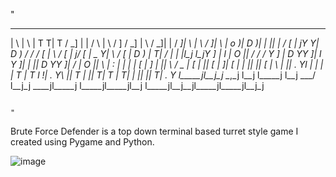 "
 ____   ____   __ __  ______    ___      _____   ___   ____      __    ___      ___      ___  _____   ___  ____   ___      ___  ____  
|    \ |    \ |  T  T|      T  /  _]    |     | /   \ |    \    /  ]  /  _]    |   \    /  _]|     | /  _]|    \ |   \    /  _]|    \ 
|  o  )|  D  )|  |  ||      | /  [_     |   __jY     Y|  D  )  /  /  /  [_     |    \  /  [_ |   __j/  [_ |  _  Y|    \  /  [_ |  D  )
|     T|    / |  |  |l_j  l_jY    _]    |  l_  |  O  ||    /  /  /  Y    _]    |  D  YY    _]|  l_ Y    _]|  |  ||  D  YY    _]|    / 
|  O  ||    \ |  :  |  |  |  |   [_     |   _] |     ||    \ /   \_ |   [_     |     ||   [_ |   _]|   [_ |  |  ||     ||   [_ |    \ 
|     ||  .  Yl     |  |  |  |     T    |  T   l     !|  .  Y\     ||     T    |     ||     T|  T  |     T|  |  ||     ||     T|  .  Y
l_____jl__j\_j \__,_j  l__j  l_____j    l__j    \___/ l__j\_j \____jl_____j    l_____jl_____jl__j  l_____jl__j__jl_____jl_____jl__j\_j

                                                                                                                                      "


Brute Force Defender is a top down terminal based turret style game I created using Pygame and Python.


![image](https://github.com/user-attachments/assets/e68a9926-bb53-4fe4-baff-4f6e7ec30d64)
